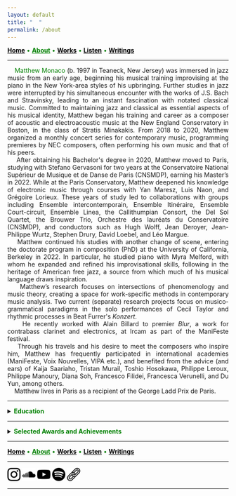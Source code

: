 ```yaml
---
layout: default
title: " ‎ "
permalink: /about
---
```


<a href="/" style="color: black">**Home**</a> <a style="color: green"> • </a> <a href="/about" style="color: green">**About**</a> <a style="color: green"> • </a> <a href="/works" style="color: black">**Works**</a> <a style="color: green"> • </a> <a href="/listen" style="color: black">**Listen**</a> <a style="color: green"> • </a> <a href="/writings" style="color: black">**Writings**</a>

***

<div style="text-align: justify">&nbsp; &nbsp; <a style="color: green">Matthew Monaco</a> (b. 1997 in Teaneck, New Jersey) was immersed in jazz music from an early age, beginning his musical training improvising at the piano in the New York-area styles of his upbringing. Further studies in jazz were interrupted by his simultaneous encounter with the works of J.S. Bach and Stravinsky, leading to an instant fascination with notated classical music. Committed to maintaining jazz and classical as essential aspects of his musical identity, Matthew began his training and career as a composer of acoustic and electroacoustic music at the New England Conservatory in Boston, in the class of Stratis Minakakis. From 2018 to 2020, Matthew organized a monthly concert series for contemporary music, programming premieres by NEC composers, often performing his own music and that of his peers.</div>  


<div style="text-align: justify">&nbsp; &nbsp; After obtaining his Bachelor's degree in 2020, Matthew moved to Paris, studying with Stefano Gervasoni for two years at the Conservatoire National Supérieur de Musique et de Danse de Paris (CNSMDP), earning his Master’s in 2022. While at the Paris Conservatory, Matthew deepened his knowledge of electronic music through courses with Yan Maresz, Luis Naon, and Grégoire Lorieux. These years of study led to collaborations with groups including Ensemble intercontemporain, Ensemble Itinéraire, Ensemble Court-circuit, Ensemble Linea, the Callithumpian Consort, the Del Sol Quartet, the Brouwer Trio, Orchestre des lauréats du Conservatoire (CNSMDP), and conductors such as Hugh Wolff, Jean Deroyer, Jean-Philippe Wurtz, Stephen Drury, David Loebel, and Léo Margue.</div>  


<div style="text-align: justify">&nbsp; &nbsp; Matthew continued his studies with another change of scene, entering the doctorate program in composition (PhD) at the University of California, Berkeley in 2022. In particular, he studied piano with Myra Melford, with whom he expanded and refined his improvisational skills, following in the heritage of American free jazz, a source from which much of his musical language draws inspiration.</div>  


<div style="text-align: justify">&nbsp; &nbsp; Matthew’s research focuses on intersections of phenomenology and music theory, creating a space for work-specific methods in contemporary music analysis. Two current (separate) research projects focus on musico-grammatical paradigms in the solo performances of Cecil Taylor and rhythmic processes in Beat Furrer's <em>Konzert</em>. </div>  


<div style="text-align: justify">&nbsp; &nbsp; He recently worked with Alain Billard to premier <em>Blur</em>, a work for contrabass clarinet and electronics, at Ircam as part of the ManiFeste festival.</div>  


<div style="text-align: justify">&nbsp; &nbsp; Through his travels and his desire to meet the composers who inspire him, Matthew has frequently participated in international academies (ManiFeste, Voix Nouvelles, VIPA etc.), and benefited from the advice (and ears) of Kaija Saariaho, Tristan Murail, Toshio Hosokawa, Philippe Leroux, Philippe Manoury, Diana Soh, Francesco Filidei, Francesca Verunelli, and Du Yun, among others.</div>  


<div style="text-align: justify">&nbsp; &nbsp; Matthew lives in Paris as a recipient of the George Ladd Prix de Paris.</div>  

***

<details>
<summary><a style="color: green"><strong>Education</strong></a></summary>
<strong>Ph.D. Candidate in Composition</strong> (degree in progress, graduation date: May 2027)
<br>
&nbsp; &nbsp; <em>University of California, Berkeley</em>
<br>
<strong>Master's Degree in Composition</strong> (2022)
<br>
&nbsp; &nbsp; <em>Conservatoire National Supérieur de Musique et de Danse de Paris</em>
<br>
<strong>Bachelor's Degree in Composition</strong> (2020)
<br>
&nbsp; &nbsp; <em>New England Conservatory</em>, Minor in Music Theory
</details>

***

<details>
<summary><a style="color: green"><strong>Selected Awards and Achievements</strong></a></summary>
<p style="padding-left: 1em; text-indent: -1em;">
<strong>2025</strong> George Ladd Prix de Paris (Berkeley, USA)    
</p>
<p style="padding-left: 1em; text-indent: -1em;">
<strong>2025</strong> Roselyn Schneider Eisner Prize in Music (Berkeley, USA)    
</p>
<p style="padding-left: 1em; text-indent: -1em;">
<strong>2024</strong> Invited Composer, ManiFeste 2024 (Paris, France)  
</p>
<p style="padding-left: 1em; text-indent: -1em;">
<strong>2023</strong> Composition Fellow, Workshop with Ensemble l'Itinéraire (Berkeley, USA)  
</p>
<p style="padding-left: 1em; text-indent: -1em;">
<strong>2023</strong> Invited Composer, Académie Voix Nouvelles (Asnières-sur-Oise, France)  
</p>
<p style="padding-left: 1em; text-indent: -1em;">
<strong>2021</strong> (November) Composition Workshop with Ensemble intercontemporain (Paris, France)  
</p>
<p style="padding-left: 1em; text-indent: -1em;">
<strong>2021</strong> (January) Composition Workshop with Ensemble intercontemporain (Paris, France)  
</p>
<p style="padding-left: 1em; text-indent: -1em;">
<strong>2019-2020</strong> Alinéa Composer-in-Residence (Boston, USA)  
</p>
<p style="padding-left: 1em; text-indent: -1em;">
<strong>2019</strong> Callithumpian Consort Call for Scores Winner (Boston, USA)  
</p>
<p style="padding-left: 1em; text-indent: -1em;">
<strong>2019</strong> Composition Fellow, Etchings Festival (Auvillar, France)  
</p>
<p style="padding-left: 1em; text-indent: -1em;">
<strong>2019</strong> Composition Fellow, VIPA Festival (Valencia, Spain)  
</p>
<p style="padding-left: 1em; text-indent: -1em;">
<strong>2018</strong> NEC Honors Ensemble Winner (Boston, USA)  
</p>
<p style="padding-left: 1em; text-indent: -1em;">
<strong>2017</strong> Boston Philharmonic Youth Orchestra Young Composers Institute Winner (Boston, USA)  
</p>
</details>

***

<a href="/" style="color: black">**Home**</a> <a style="color: green"> • </a> <a href="/about" style="color: green">**About**</a> <a style="color: green"> • </a> <a href="/works" style="color: black">**Works**</a> <a style="color: green"> • </a> <a href="/listen" style="color: black">**Listen**</a> <a style="color: green"> • </a> <a href="/writings" style="color: black">**Writings**</a>

***

[<img src="./instagram.png" width="30" />](https://www.instagram.com/matthew.t.monaco)  [<img src="./soundcloud.png" width="30" />](https://soundcloud.com/matthewtmonaco)  [<img src="./youtube.png" width="30" />](https://www.youtube.com/@matthewtmonaco)  [<img src="./spotify.png" width="30" />](https://open.spotify.com/artist/7c6dcoAhkkQznw76SGbMDu)  [<img src="./link.png" width="30" />](https://linktr.ee/matthew.t.monaco)

***
